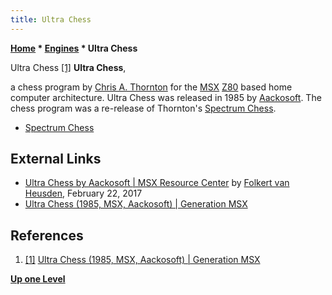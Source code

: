 ```yaml
---
title: Ultra Chess
---
```

**[Home](Home "Home") \* [Engines](Engines "Engines") \* Ultra Chess**



 [](File:UltraChess.jpg) Ultra Chess <a id="cite-note-1" href="#cite-ref-1">[1]</a> 
**Ultra Chess**,  

a chess program by [Chris A. Thornton](Chris_A._Thornton "Chris A. Thornton") for the [MSX](https://en.wikipedia.org/wiki/MSX) [Z80](Z80 "Z80") based home computer architecture.
Ultra Chess was released in 1985 by [Aackosoft](https://en.wikipedia.org/wiki/Aackosoft). The chess program was a re-release of Thornton's [Spectrum Chess](Spectrum_Chess "Spectrum Chess").






* [Spectrum Chess](Spectrum_Chess "Spectrum Chess")


## External Links


* [Ultra Chess by Aackosoft | MSX Resource Center](https://www.msx.org/forum/msx-talk/software/ultra-chess-by-aackosoft) by [Folkert van Heusden](Folkert_van_Heusden "Folkert van Heusden"), February 22, 2017
* [Ultra Chess (1985, MSX, Aackosoft) | Generation MSX](https://www.generation-msx.nl/software/aackosoft/ultra-chess/2408/)


## References


1. <a id="cite-ref-1" href="#cite-note-1">[1]</a> [Ultra Chess (1985, MSX, Aackosoft) | Generation MSX](https://www.generation-msx.nl/software/aackosoft/ultra-chess/2408/)

**[Up one Level](Engines "Engines")**







 
